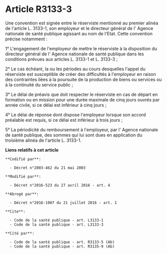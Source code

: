 # Article R3133-3

Une convention est signée entre le réserviste mentionné au premier alinéa de l'article L. 3133-1, son employeur et le
directeur général de l'        Agence nationale de santé publique agissant au nom de l'Etat. Cette convention précise
notamment : 

1° L'engagement de l'employeur de mettre le réserviste à la disposition du directeur général de l'        Agence nationale de
santé publique dans les conditions prévues aux articles L. 3133-1 et L. 3133-3 ; 

2° Le cas échéant, la ou les périodes au cours desquelles l'appel du réserviste est susceptible de créer des difficultés à
l'employeur en raison des contraintes liées à la poursuite de la production de biens ou services ou à la continuité du
service public ; 

3° Le délai de préavis que doit respecter le réserviste en cas de départ en formation ou en mission pour une durée maximale
de cinq jours ouvrés par année civile, si ce délai est inférieur à cinq jours ; 

4° Le délai de réponse dont dispose l'employeur lorsque son accord préalable est requis, si ce délai est inférieur à trois
jours ; 

5° La périodicité du remboursement à l'employeur, par l'        Agence nationale de santé publique, des sommes qui lui sont
dues en application du troisième alinéa de l'article L. 3133-1.

**Liens relatifs à cet article**

	**Codifié par**:

	  - Décret n°2003-462 du 21 mai 2003

	**Modifié par**:

	  - Décret n°2016-523 du 27 avril 2016 - art. 4

	**Abrogé par**:

	  - Décret n°2016-1007 du 21 juillet 2016 - art. 1

	**Cite**:

	  - Code de la santé publique - art. L3133-1
	  - Code de la santé publique - art. L3133-3

	**Cité par**:

	  - Code de la santé publique - art. R3133-5 (Ab)
	  - Code de la santé publique - art. R3135-9 (Ab)
